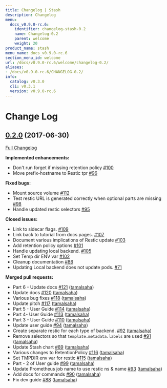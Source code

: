 ```yaml
---
title: Changelog | Stash
description: Changelog
menu:
  docs_v0.9.0-rc.6:
    identifier: changelog-stash-0.2
    name: Changelog-0.2
    parent: welcome
    weight: 20
product_name: stash
menu_name: docs_v0.9.0-rc.6
section_menu_id: welcome
url: /docs/v0.9.0-rc.6/welcome/changelog-0.2/
aliases:
- /docs/v0.9.0-rc.6/CHANGELOG-0.2/
info:
  catalog: v0.3.0
  cli: v0.3.1
  version: v0.9.0-rc.6
---
```


# Change Log

## [0.2.0](https://github.com/appscode/stash/tree/0.2.0) (2017-06-30)
[Full Changelog](https://github.com/appscode/stash/compare/0.1.0...0.2.0)

**Implemented enhancements:**

- Don't run forget if missing retention policy [\#100](https://github.com/appscode/stash/issues/100)
- Move prefix-hostname to Restic tpr [\#96](https://github.com/appscode/stash/issues/96)

**Fixed bugs:**

- Mount source volume [\#112](https://github.com/appscode/stash/issues/112)
- Test restic URL is generated correctly when optional parts are missing [\#98](https://github.com/appscode/stash/issues/98)
- Handle updated restic selectors [\#95](https://github.com/appscode/stash/issues/95)

**Closed issues:**

- Link to sidecar flags. [\#109](https://github.com/appscode/stash/issues/109)
- Link back to tutorial from docs pages. [\#107](https://github.com/appscode/stash/issues/107)
- Document various implications of Restic update [\#103](https://github.com/appscode/stash/issues/103)
- Add retention policy options [\#101](https://github.com/appscode/stash/issues/101)
- Handle updating local backend. [\#105](https://github.com/appscode/stash/issues/105)
- Set Temp dir ENV var [\#102](https://github.com/appscode/stash/issues/102)
- Cleanup documentation [\#86](https://github.com/appscode/stash/issues/86)
- Updating Local backend does not update pods. [\#71](https://github.com/appscode/stash/issues/71)

**Merged pull requests:**

- Part 6 - Update docs [\#121](https://github.com/appscode/stash/pull/121) ([tamalsaha](https://github.com/tamalsaha))
- Update docs [\#120](https://github.com/appscode/stash/pull/120) ([tamalsaha](https://github.com/tamalsaha))
- Various bug fixes [\#118](https://github.com/appscode/stash/pull/118) ([tamalsaha](https://github.com/tamalsaha))
- Update pitch [\#117](https://github.com/appscode/stash/pull/117) ([tamalsaha](https://github.com/tamalsaha))
- Part 5 - User Guide [\#114](https://github.com/appscode/stash/pull/114) ([tamalsaha](https://github.com/tamalsaha))
- Part 4- User Guide [\#113](https://github.com/appscode/stash/pull/113) ([tamalsaha](https://github.com/tamalsaha))
- Part 3 - User Guide [\#110](https://github.com/appscode/stash/pull/110) ([tamalsaha](https://github.com/tamalsaha))
- Update user guide [\#94](https://github.com/appscode/stash/pull/94) ([tamalsaha](https://github.com/tamalsaha))
- Create separate restic for each type of backend. [\#92](https://github.com/appscode/stash/pull/92) ([tamalsaha](https://github.com/tamalsaha))
- Remove selectors so that `template.metadata.labels` are used [\#91](https://github.com/appscode/stash/pull/91) ([tamalsaha](https://github.com/tamalsaha))
- Update Stash chart [\#89](https://github.com/appscode/stash/pull/89) ([tamalsaha](https://github.com/tamalsaha))
- Various changes to RetentionPolicy	 [\#116](https://github.com/appscode/stash/pull/116) ([tamalsaha](https://github.com/tamalsaha))
- Set TMPDIR env var for restic [\#115](https://github.com/appscode/stash/pull/115) ([tamalsaha](https://github.com/tamalsaha))
- Part - 2 of User guide [\#99](https://github.com/appscode/stash/pull/99) ([tamalsaha](https://github.com/tamalsaha))
- Update Prometheus job name to use restic ns & name [\#93](https://github.com/appscode/stash/pull/93) ([tamalsaha](https://github.com/tamalsaha))
- Add docs for commands [\#90](https://github.com/appscode/stash/pull/90) ([tamalsaha](https://github.com/tamalsaha))
- Fix dev guide [\#88](https://github.com/appscode/stash/pull/88) ([tamalsaha](https://github.com/tamalsaha))
